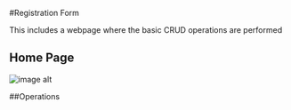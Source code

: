 #Registration Form 

This includes a webpage where the basic CRUD operations are performed 

## Home Page
![image alt](https://github.com/ThanuMGowda/Assessment/blob/1c4caf8dff988ae603f530d5af9d3ffc374282d7/login.png)

##Operations
